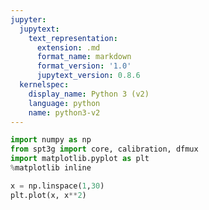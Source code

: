 ```yaml
---
jupyter:
  jupytext:
    text_representation:
      extension: .md
      format_name: markdown
      format_version: '1.0'
      jupytext_version: 0.8.6
  kernelspec:
    display_name: Python 3 (v2)
    language: python
    name: python3-v2
---
```


```python
import numpy as np
from spt3g import core, calibration, dfmux
import matplotlib.pyplot as plt
%matplotlib inline
```

```python
x = np.linspace(1,30)
plt.plot(x, x**2)
```

```python

```
